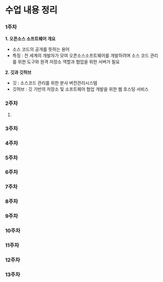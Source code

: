 # 수업 내용 정리

### 1주차
**1. 오픈소스 소프트웨어 개요**
  - 소스 코드의 공개를 뜻하는 용어
  - 특징 : 전 세계의 개발자가 모여 오픈소스소프트웨어를 개발하려며 소스 코드 관리를 위한 도구와 원격 저장소 역할과 협업을 위한 서버가 필요

**2. 깃과 깃허브**
  - 깃 : 소스코드 관리를 위한 분사 버전관리시스템
  - 깃허브 : 깃 기반의 저장소 및 소프트웨어 협업 개발을 위한 웹 호스팅 서비스

### 2주차
1. 

### 3주차

### 4주차

### 5주차

### 6주차

### 7주차

### 8주차

### 9주차

### 10주차

### 11주차

### 12주차

### 13주차
